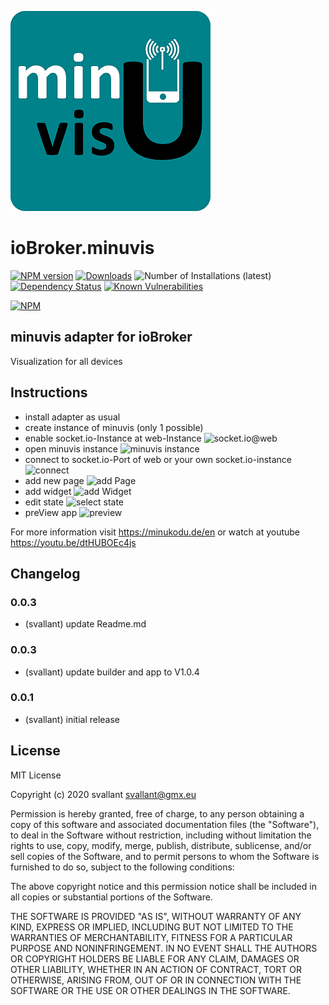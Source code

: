 ![Logo](admin/minuvis.png)
# ioBroker.minuvis

[![NPM version](http://img.shields.io/npm/v/iobroker.minuvis.svg)](https://www.npmjs.com/package/iobroker.minuvis)
[![Downloads](https://img.shields.io/npm/dm/iobroker.minuvis.svg)](https://www.npmjs.com/package/iobroker.minuvis)
![Number of Installations (latest)](http://iobroker.live/badges/minuvis-installed.svg)
[![Dependency Status](https://img.shields.io/david/minukodu/iobroker.minuvis.svg)](https://david-dm.org/minukodu/iobroker.minuvis)
[![Known Vulnerabilities](https://snyk.io/test/github/minukodu/ioBroker.minuvis/badge.svg)](https://snyk.io/test/github/minukodu/ioBroker.minuvis)

[![NPM](https://nodei.co/npm/iobroker.minuvis.png?downloads=true)](https://nodei.co/npm/iobroker.minuvis/)

## minuvis adapter for ioBroker

Visualization for all devices

## Instructions

- install adapter as usual
- create instance of minuvis (only 1 possible)
- enable socket.io-Instance at web-Instance ![socket.io@web](https://minukodu.de/githubimg/web_instance_socket_io.jpg "socket.io@web")
- open minuvis instance ![minuvis instance](https://minukodu.de/githubimg/minuvis_instance.jpg "minuvis instance")
- connect to socket.io-Port of web or your own socket.io-instance ![connect](https://minukodu.de/githubimg/minuvis_connect.jpg "connect")
- add new page ![add Page](https://minukodu.de/githubimg/minuvis-addpage.jpg "add Page")
- add widget ![add Widget](https://minukodu.de/githubimg/minuvis_addwidget.jpg "add Widget")
- edit state ![select state](https://minukodu.de/githubimg/minuvis_selectstate.jpg "select state")
- preView app ![preview](https://minukodu.de/githubimg/minuvis_preview.jpg "preview")

For more information visit https://minukodu.de/en or watch at youtube https://youtu.be/dtHUBOEc4js



## Changelog

### 0.0.3
* (svallant) update Readme.md

### 0.0.3
* (svallant) update builder and app to V1.0.4

### 0.0.1
* (svallant) initial release

## License
MIT License

Copyright (c) 2020 svallant <svallant@gmx.eu>

Permission is hereby granted, free of charge, to any person obtaining a copy
of this software and associated documentation files (the "Software"), to deal
in the Software without restriction, including without limitation the rights
to use, copy, modify, merge, publish, distribute, sublicense, and/or sell
copies of the Software, and to permit persons to whom the Software is
furnished to do so, subject to the following conditions:

The above copyright notice and this permission notice shall be included in all
copies or substantial portions of the Software.

THE SOFTWARE IS PROVIDED "AS IS", WITHOUT WARRANTY OF ANY KIND, EXPRESS OR
IMPLIED, INCLUDING BUT NOT LIMITED TO THE WARRANTIES OF MERCHANTABILITY,
FITNESS FOR A PARTICULAR PURPOSE AND NONINFRINGEMENT. IN NO EVENT SHALL THE
AUTHORS OR COPYRIGHT HOLDERS BE LIABLE FOR ANY CLAIM, DAMAGES OR OTHER
LIABILITY, WHETHER IN AN ACTION OF CONTRACT, TORT OR OTHERWISE, ARISING FROM,
OUT OF OR IN CONNECTION WITH THE SOFTWARE OR THE USE OR OTHER DEALINGS IN THE
SOFTWARE.
